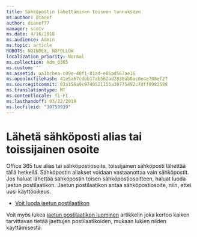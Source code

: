 ```yaml
---
title: Sähköpostin lähettäminen toiseen tunnukseen
ms.author: dianef
author: dianef77
manager: scotv
ms.date: 4/16/2018
ms.audience: Admin
ms.topic: article
ROBOTS: NOINDEX, NOFOLLOW
localization_priority: Normal
ms.collection: Adm_O365
ms.custom: ''
ms.assetid: aa1bcbea-c09e-40f1-81ad-e86ad567ae16
ms.openlocfilehash: 41e5a67cdbb17ab562ad2830ab0ac0e4e708ef27
ms.sourcegitcommit: 03a156a9c9740521155a30775492c7dff0982588
ms.translationtype: MT
ms.contentlocale: fi-FI
ms.lasthandoff: 03/22/2019
ms.locfileid: "30759939"
---
```

# <a name="send-email-from-an-alias-or-secondary-address"></a>Lähetä sähköposti alias tai toissijainen osoite

Office 365 tue alias tai sähköpostiosoite, toissijainen sähköposti lähettää tällä hetkellä. Sähköpostin aliakset voidaan vastaanottaa vain sähköpostit. Jos haluat lähettää sähköpostin toisen sähköpostiosoitteen, haluat luoda jaetun postilaatikon. Jaetun postilaatikon antaa sähköpostiosoite, niin, ettei uusi käyttöoikeus. 
  
- [Voit luoda jaetun postilaatikon](https://portal.office.com/AdminPortal/Home#/AssistedGuide/addemailoptions)
    
Voit myös lukea [jaetun postilaatikon luominen](https://support.office.com/article/871a246d-3acd-4bba-948e-5de8be0544c9) artikkelin joka kertoo kaiken tarvittavan tietää jaettujen postilaatikoiden, mukaan lukien niiden käyttämisestä. 
  

